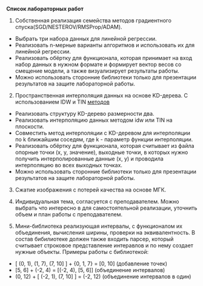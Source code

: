 __Список лабораторных работ__

1) Собственная реализация семейства методов градиентного спуска(SGD/NESTEROV/RMSProp/ADAM).
* Выбрать три набора данных для линейной регрессии.
* Реализовать n-мерные варианты алгоритмов и использовать их  для линейной регрессии.
* Реализовать обёртку для функционала, которая принимает на вход набор данных в нужном формате и формирует вектор весов со смещение модели, а также визуализирует результаты работы.
* Mожно использовать сторонние библиотеки только для презентации результатов на защите лабораторной работы.


2) Пространственная интерполяция данных на основе KD-дерева. С использованием IDW и TIN [методов](https://wiki.gis-lab.info/w/Краткое_введение_в_ГИС._Часть_10:_Пространственный_анализ_растровых_данных:_интерполяция#:~:text=Подробнее%20о%20пространственной%20интерполяции%3A&text=Использование%20известных%20значений%20той%20или,неизвестных%20точках%20называется%20пространственной%20интерполяцией)
* Реализовать структуру KD-дерево размерности два.
* Реализовать интерполяцию данных методом idw или TIN на плоскости.
* Совместить метод интерполяции с KD-деревом для интерполяции по k ближайшим соседям, где k - параметр функции интерполяции.
* Реализовать обёртку для функционала, которая считывает из файла опорные точки (x, y, значение), выходные точки, в которых нужно получить интерполированные данные (x, y) и проводила интерполяцию во всех выходных точках.
* Mожно использовать сторонние библиотеки только для презентации результатов на защите лабораторной работы.

3) Сжатие изображения с потерей качества на основе МГК.


4) Индивидуальная тема, согласуется с преподавателем. Можно выбрать что интересно в для самостоятельной реализации, уточнить объем и план работы с преподавателем.

5) Мини-библиотека реализующая интервалы, с функционалом их объединения, вычисления ширины, проверки на эквивалентность. В состав бибилиотеке должен также входить парсер, который считывает строковое представление интеравлов и по нему создает нужные объекты. Примеры работы с библиотекой:
* [ (0, 1), (1, 7), (7, 10] ] + {0, 1, 7} = [0, 10] (добавление точек)
* [5, 6] + (-2, 4) = [(-2, 4), [5, 6]]  (объединение интервалов)
* (0, 12) + [ (-2, 1), (7, 10] ] = (-2, 12) (объединение интервалов в один)


